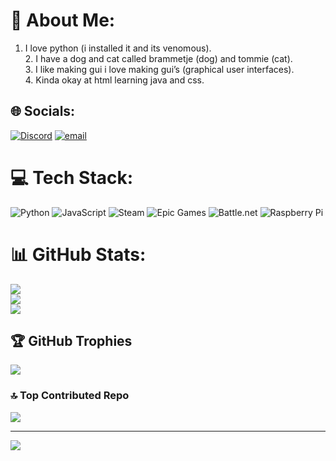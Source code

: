 # 💫 About Me:
1.	I love python (i installed it and its venomous).<br>2.	I have a dog and cat called brammetje (dog) and tommie (cat).<br>3.	I like making gui i love making gui’s (graphical user interfaces).<br>4.	Kinda okay at html learning java and css.<br>


## 🌐 Socials:
[![Discord](https://img.shields.io/badge/Discord-%237289DA.svg?logo=discord&logoColor=white)](https://discord.gg/cerlux_nl) [![email](https://img.shields.io/badge/Email-D14836?logo=gmail&logoColor=white)](mailto:jorisvandervuurst@gmail.com) 

# 💻 Tech Stack:
![Python](https://img.shields.io/badge/python-3670A0?style=for-the-badge&logo=python&logoColor=ffdd54) ![JavaScript](https://img.shields.io/badge/javascript-%23323330.svg?style=for-the-badge&logo=javascript&logoColor=%23F7DF1E) ![Steam](https://img.shields.io/badge/steam-%23000000.svg?style=for-the-badge&logo=steam&logoColor=white) ![Epic Games](https://img.shields.io/badge/epicgames-%23313131.svg?style=for-the-badge&logo=epicgames&logoColor=white) ![Battle.net](https://img.shields.io/badge/battle.net-%2300AEFF.svg?style=for-the-badge&logo=battle.net&logoColor=white) ![Raspberry Pi](https://img.shields.io/badge/-Raspberry_Pi-C51A4A?style=for-the-badge&logo=Raspberry-Pi)
# 📊 GitHub Stats:
![](https://github-readme-stats.vercel.app/api?username=JorisvanderVuurst&theme=merko&hide_border=false&include_all_commits=true&count_private=false)<br/>
![](https://nirzak-streak-stats.vercel.app/?user=JorisvanderVuurst&theme=merko&hide_border=false)<br/>
![](https://github-readme-stats.vercel.app/api/top-langs/?username=JorisvanderVuurst&theme=merko&hide_border=false&include_all_commits=true&count_private=false&layout=compact)

## 🏆 GitHub Trophies
![](https://github-profile-trophy.vercel.app/?username=JorisvanderVuurst&theme=radical&no-frame=false&no-bg=true&margin-w=4)

### 🔝 Top Contributed Repo
![](https://github-contributor-stats.vercel.app/api?username=JorisvanderVuurst&limit=5&theme=dark&combine_all_yearly_contributions=true)

---
[![](https://visitcount.itsvg.in/api?id=JorisvanderVuurst&icon=0&color=0)](https://visitcount.itsvg.in)


